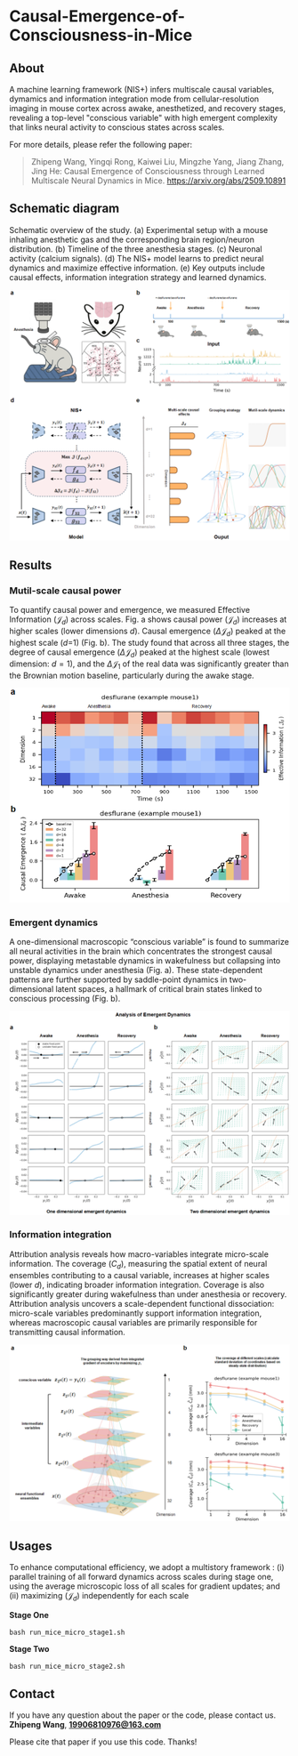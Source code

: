 # Causal-Emergence-of-Consciousness-in-Mice

## About

A machine learning framework (NIS+) infers multiscale causal variables, dymamics and information integration mode from cellular-resolution imaging in mouse cortex  across awake, anesthetized, and recovery stages, revealing a top-level "conscious variable" with high emergent complexity that links neural activity to conscious states across scales.

For more details, please refer the following paper:
> Zhipeng Wang, Yingqi Rong, Kaiwei Liu, Mingzhe Yang, Jiang Zhang, Jing He: Causal Emergence of Consciousness through Learned Multiscale Neural Dynamics in Mice. https://arxiv.org/abs/2509.10891

## Schematic diagram

Schematic overview of the study. (a) Experimental setup with a mouse inhaling anesthetic gas and the corresponding brain region/neuron distribution. (b) Timeline of the three anesthesia stages. (c) Neuronal activity (calcium signals). (d) The NIS+ model learns to predict neural dynamics and maximize effective information. (e) Key outputs include causal effects, information integration strategy and learned dynamics.

![model](images/schematic_diagram.png)


## Results

### Mutil-scale causal power

To quantify causal power and emergence, we measured Effective Information ($\mathcal{J}_d$) across scales. Fig. a shows causal power ($\mathcal{J}_d$) increases at higher scales (lower dimensions *d*). Causal emergence ($\Delta \mathcal{J}_d$) peaked at the highest scale (*d*=1) (Fig. b). The study found that across all three stages, the degree of causal emergence ($\Delta \mathcal{J}_d$) peaked at the highest scale (lowest dimension: $d=1$), and the $\Delta \mathcal{J}_1$ of the real data was significantly greater than the Brownian motion baseline, particularly during the awake stage.

![causal_power](images/distribution_of_causal_power.png)

### Emergent dynamics

A one-dimensional macroscopic “conscious variable” is found to summarize all neural activities in the brain which concentrates the strongest causal power, displaying metastable dynamics in wakefulness but collapsing into unstable dynamics under anesthesia (Fig. a). These state-dependent patterns are further supported by saddle-point dynamics in two-dimensional latent spaces, a hallmark of critical brain states linked to conscious processing (Fig. b).

![dynamics](images/dynamics_analyse.png)

### Information integration

Attribution analysis reveals how macro-variables integrate micro-scale information. The coverage ($C_d$), measuring the spatial extent of neural ensembles contributing to a causal variable, increases at higher scales (lower *d*), indicating broader information integration. Coverage is also significantly greater during wakefulness than under anesthesia or recovery. Attribution analysis uncovers a scale-dependent functional dissociation: micro-scale variables predominantly support information integration, whereas macroscopic causal variables are primarily responsible for transmitting causal information.

![info_integrate](images/information_integration.png)


## Usages

To enhance computational efficiency, we adopt a multistory framework : (i) parallel training of all forward dynamics across scales during stage one, using the average microscopic loss of all scales for gradient updates; and (ii) maximizing ($\mathcal{J}_d$) independently for each scale

**Stage One**
```
bash run_mice_micro_stage1.sh 
```

**Stage Two**
```
bash run_mice_micro_stage2.sh 
```


## Contact
If you have any question about the paper or the code, 
please contact us.
**Zhipeng Wang**, **19906810976@163.com**

Please cite that paper if you use this code. Thanks!